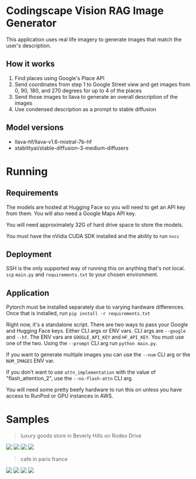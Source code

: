 # Codingscape Vision RAG Image Generator
This application uses real life imagery to generate images that match the user's description.

## How it works
1. Find places using Google's Place API
2. Send coordinates from step 1 to Google Street view and get images from 0, 90, 180, and 270 degrees for up to 4 of the places
3. Send those images to llava to generate an overall description of the images
4. Use condensed description as a prompt to stable diffusion

## Model versions
- llava-hf/llava-v1.6-mistral-7b-hf
- stabilityai/stable-diffusion-3-medium-diffusers

# Running
## Requirements
The models are hosted at Hugging Face so you will need to get an API key from them. You will also need a Google Maps API key.

You will need approximately 32G of hard drive space to store the models.

You must have the nVidia CUDA SDK installed and the ability to run `nvcc`

## Deployment
SSH is the only supported way of running this on anything that's not local. `scp` `main.py` and `requirements.txt` to your chosen environment.

## Application
Pytorch must be installed separately due to varying hardware differences. Once that is installed, run `pip install -r requirements.txt`

Right now, it's a standalone script. There are two ways to pass your Google and Hugging Face keys. Either CLI args or ENV vars.
CLI args are `--google` and `--hf`. The ENV vars are `GOOGLE_API_KEY` and `HF_API_KEY`. You must use one of the two. Using the `--prompt` CLI arg run `python main.py`.

If you want to generate multiple images you can use the `--num` CLI arg or the `NUM_IMAGES` ENV var.

If you don't want to use `attn_implementation` with the value of "flash_attention_2", use the `--no-flash-attn` CLI arg.

You will need some pretty beefy hardware to run this on unless you have access to RunPod or GPU instances in AWS.

# Samples
> luxury goods store in Beverly Hills on Rodeo Drive

![](samples/sample1.png)
![](samples/sample2.png)
![](samples/sample3.png)
![](samples/sample4.png)

> cafe in paris france

![](samples/sample5.png)
![](samples/sample6.png)
![](samples/sample7.png)
![](samples/sample8.png)